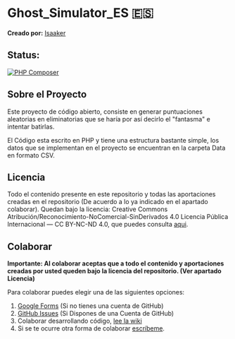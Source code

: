 # Ghost_Simulator_ES 🇪🇸



**Creado por:** [Isaaker](https://github.com/Isaaker)

## Status:

[![PHP Composer](https://github.com/Isaaker/Ghost_Simulator_ES/actions/workflows/php_runner.yml/badge.svg)](https://github.com/Isaaker/Ghost_Simulator_ES/actions/workflows/php_runner.yml)

## Sobre el Proyecto

Este proyecto de código abierto, consiste en generar puntuaciones aleatorias en eliminatorias que se haría por así decirlo el "fantasma" e intentar batirlas.

El Código esta escrito en PHP y tiene una estructura bastante simple, los datos que se implementan en el proyecto se encuentran en la carpeta Data en formato CSV.

## Licencia


Todo el contenido presente en este repositorio y todas las aportaciones creadas en el repositorio (De acuerdo a lo ya indicado en el apartado colaborar). Quedan bajo la licencia: Creative Commons Atribución/Reconocimiento-NoComercial-SinDerivados 4.0 Licencia Pública Internacional — CC BY-NC-ND 4.0, que puedes consulta [aqui](https://github.com/Isaaker/Ghost_Simulator_ES/blob/main/LICENSE.txt).




## Colaborar

**Importante: Al colaborar aceptas que a todo el contenido y aportaciones creadas por usted queden bajo la licencia del repositorio. (Ver apartado Licencia)**

Para colaborar puedes elegir una de las siguientes opciones:

1. [Google Forms](https://forms.gle/Jmu25CKyMpyUXwccA) (Si no tienes una cuenta de GitHub)
2. [GitHub Issues](https://github.com/Isaaker/Ghost_Simulator_ES/issues) (Si Dispones de una Cuenta de GitHub)
3. Colaborar desarrollando código, [lee la wiki](https://github.com/Isaaker/Ghost_Simulator_ES/wiki)
4. Si se te ocurre otra forma de colaborar [escríbeme](hernan.marti.isaac@gmail.com).
